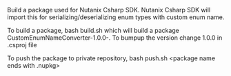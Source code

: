 Build a package used for Nutanix Csharp SDK.
Nutanix Csharp SDK will import this for serializing/deserializing enum types with custom enum name.

To build a package,
bash build.sh <build number>
which will build a package CustomEnumNameConverter-1.0.0-<build number>.
To bumpup the version change <VersionPrefix>1.0.0</VersionPrefix> in .csproj file

To push the package to private repository,
bash push.sh <package name ends with .nupkg>
